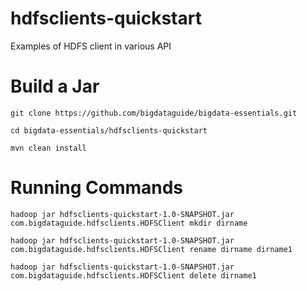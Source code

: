 # hdfsclients-quickstart

Examples of HDFS client in various API

# Build a Jar

```
git clone https://github.com/bigdataguide/bigdata-essentials.git

cd bigdata-essentials/hdfsclients-quickstart

mvn clean install
```

# Running Commands
```
hadoop jar hdfsclients-quickstart-1.0-SNAPSHOT.jar com.bigdataguide.hdfsclients.HDFSClient mkdir dirname

hadoop jar hdfsclients-quickstart-1.0-SNAPSHOT.jar com.bigdataguide.hdfsclients.HDFSClient rename dirname dirname1

hadoop jar hdfsclients-quickstart-1.0-SNAPSHOT.jar com.bigdataguide.hdfsclients.HDFSClient delete dirname1
```
